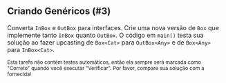 ## Criando Genéricos (#3)

Converta `InBox` e `OutBox` para interfaces. Crie uma nova versão de `Box` que implemente tanto `InBox` quanto `OutBox`. O código em `main()` testa sua solução ao fazer upcasting de `Box<Cat>` para `OutBox<Any>` e de `Box<Any>` para `InBox<Cat>`.

<sub> Esta tarefa não contém testes automáticos, então ela sempre será marcada como "Correto" quando você executar "Verificar". Por favor, compare sua solução com a fornecida! </sub>